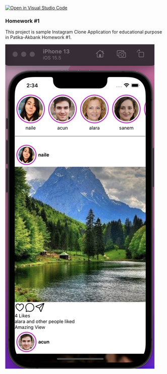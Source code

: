 [![Open in Visual Studio Code](https://classroom.github.com/assets/open-in-vscode-c66648af7eb3fe8bc4f294546bfd86ef473780cde1dea487d3c4ff354943c9ae.svg)](https://classroom.github.com/online_ide?assignment_repo_id=8217884&assignment_repo_type=AssignmentRepo)

### Homework #1

This project is sample Instagram Clone Application for educational purpose in Patika-Akbank Homework #1.

![Alt text](assets/img1.png "Screenshot of the Main Page")
